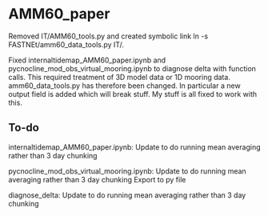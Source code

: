 # AMM60_paper

Removed IT/AMM60_tools.py and created symbolic link
ln -s FASTNEt/amm60_data_tools.py IT/.

Fixed internaltidemap_AMM60_paper.ipynb and pycnocline\_mod\_obs\_virtual\_mooring.ipynb to diagnose delta with function calls. This required treatment of 3D model data or 1D mooring data.
amm60_data_tools.py has therefore been changed. In particular a new output field is added which will break stuff. My stuff is all fixed to work with this.

**To-do**
---------
internaltidemap_AMM60_paper.ipynb:
Update to do running mean averaging rather than 3 day chunking

pycnocline\_mod\_obs\_virtual\_mooring.ipynb:
Update to do running mean averaging rather than 3 day chunking
Export to py file

diagnose\_delta:
Update to do running mean averaging rather than 3 day chunking

